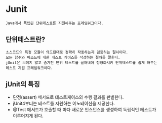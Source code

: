 Junit
===

```
Java에서 독립된 단위테스트를 지원해주는 프레임워크이다.
```

단위테스트란?
---

```
소스코드의 특정 모듈이 의도된대로 정확히 작동하는지 검증하는 절차이다.
모든 함수와 메소드에 대한 테스트 케이스를 작성하는 절차를 말한다.
jUnit은 보이지 않고 숨겨진 단위 테스트를 끌어내어 정형화시켜 단위테스트를 쉽게 해주는 테스트 지원 프레임워크이다.
```

jUnit의 특징
---

+ 단정(assert) 메서드로 테스트케이스의 수행 결과를 판별한다. 
+ jUnit4부터는 테스트를 지원하는 어노테이션을 제공한다.
+ @Test 메서드가 호출할 때 마다 새로운 인스턴스를 생성하여 독립적인 테스트가 이루어지게 된다.
